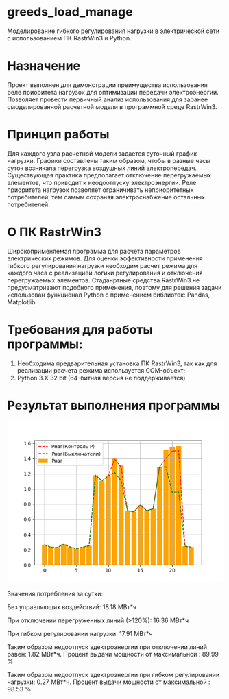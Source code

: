 # greeds_load_manage
Моделирование гибкого регулирования нагрузки в электрической сети с использованием ПК RastrWin3 и Python.
# Назначение
Проект выполнен для демонстрации преимущества использования реле приоритета нагрузок для оптимизации передачи электроэнергии.
Позволяет провести первичный анализ использования для заранее смоделированной расчетной модели в программной среде RastrWin3.
# Принцип работы
Для каждого узла расчетной модели задается суточный график нагрузки. Графики составлены таким образом, чтобы в разные часы
суток возникала перегрузка воздушных линий электропередач. Существующая практика предполагает отключение перегружаемых элементов,
что приводит к неодоотпуску электроэнергии. Реле приоритета нагрузок позволяет ограничивать неприоритетных потребителей, тем самым
сохраняя электроснабжение остальных потребителей.
# О ПК RastrWin3
Широкоприменяемая программа для расчета параметров электрических режимов.
Для оценки эффективности применения гибкого регулирования нагрузки необходим расчет режима для каждого часа с реализацией
логики регулирования и отключения перегружаемых элементов. Стаданртные средства RastrWin3 не предусматривают подобного
применения, поэтому для решения задачи использован функционал Python с применением библиотек: Pandas, Matplotlib.
# Требования для работы программы:
 1) Необходима предварительная установка ПК RastrWin3, так как для реализации расчета режима используется COM-объект;
 2) Python 3.X 32 bit (64-битная версия не поддерживается)


# Результат выполнения программы
![Alt text](https://github.com/Mal-lab/greeds_load_manage/blob/main/%D0%98%D1%82%D0%BE%D0%B3%D0%BE%D0%B2%D1%8B%D0%B9%20%D0%B3%D1%80%D0%B0%D1%84%D0%B8%D0%BA.png)

Значения потребления за сутки:

Без управляющих воздействий:  18.18 МВт*ч

При отключении перегруженных линий (>120%):  16.36 МВт*ч

При гибком регулировании нагрузки:  17.91 МВт*ч

Таким образом недоотпуск эдектроэнергии при отключении линий равен:  1.82  МВт*ч.  Процент выдачи мощности от максимальной :  89.99  %

Таким образом недоотпуск эдектроэнергии при гибком регулировании нагрузки:  0.27  МВт*ч.  Процент выдачи мощности от максимальной :  98.53  %




